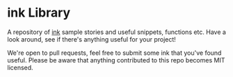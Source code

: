 # ink Library

A repository of [ink](https://www.inklestudios.com/ink/) sample stories and useful snippets, functions etc. Have a look around, see if there's anything useful for your project!

We're open to pull requests, feel free to submit some ink that you've found useful. Please be aware that anything contributed to this repo becomes MIT licensed.
